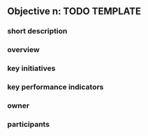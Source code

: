 ## Objective n: TODO TEMPLATE

### short description

### overview

### key initiatives

### key performance indicators

### owner

### participants
